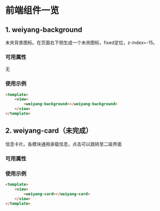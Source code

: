 # 前端组件一览

## 1. weiyang-background

未央背景图标。在页面右下侧生成一个未央图标，fixed定位，z-index=-15。

### 可用属性

无

### 使用示例

```html
<template>
	<view>
		<weiyang-background></weiyang-background>
	</view>
</template>
```

## 2. weiyang-card（未完成）

信息卡片。各模块通用承载信息，点击可以跳转至二级界面

### 可用属性



### 使用示例

```html
<template>
	<view>
		<weiyang-card></weiyang-card>
	</view>
</template>
```

